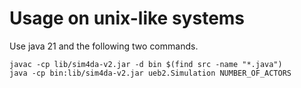 # Usage on unix-like systems

Use java 21 and the following two commands.

```
javac -cp lib/sim4da-v2.jar -d bin $(find src -name "*.java")
java -cp bin:lib/sim4da-v2.jar ueb2.Simulation NUMBER_OF_ACTORS
```
